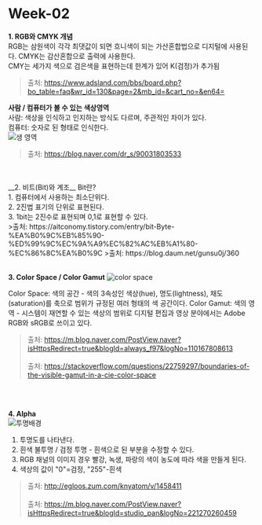 # Week-02

__1.	RGB와 CMYK 개념__     
RGB는 삼원색이 각각 최댓값이 되면 흐니색이 되는 가산혼합법으로 디지털에 사용된다.
CMYK는 감산혼합으로 출력에 사용한다. <br/>
CMY는 세가지 색으로 검은색을 표현하는데 한계가 있어 K(검정)가 추가됨
>출처: https://www.adsland.com/bbs/board.php?bo_table=faq&wr_id=130&page=2&mb_id=&cart_no=&en64=

**사람 / 컴퓨터가 볼 수 있는 색상영역** <br/>
사람:  색상을 인식하고 인지하는 방식도 다르며, 주관적인 차이가 있다. <br/>
컴퓨터: 숫자로 된 형태로 인식한다. <br/> 
![생 영역](https://user-images.githubusercontent.com/90567312/134784015-db1b8839-73b4-4ebd-bb79-cf5da0b6ff0c.jpg)

>출처: https://blog.naver.com/dr_s/90031803533
 <br/>   
 <br/>  
__2.	비트(Bit)와 계조__
Bit란? <br/> 
1. 컴퓨터에서 사용하는 최소단위다. <br/> 
2. 2진법 표기의 단위로 표현된다. <br/> 
3. 1bit는 2진수로 표현되며 0,1로 표현할 수 있다. <br/> 
>출처: https://aitconomy.tistory.com/entry/bit-Byte-%EA%B0%9C%EB%85%90-%ED%99%9C%EC%9A%A9%EC%82%AC%EB%A1%80-%EC%86%8C%EA%B0%9C
>출처: https://blog.daum.net/gunsu0j/360
<br/>
<br/>

__3. Color Space / Color Gamut__
![color space](https://user-images.githubusercontent.com/90567312/134784086-9f66a932-d427-4a05-a2d7-fd0274d305f4.jpg)

Color Space: 색의 공간 - 색의 3속성인 색상(hue), 명도(lightness), 채도(saturation)를 축으로 범위가 규정된 여러 형태의 색 공간이다.
Color Gamut: 색의 영역 - 시스템이 재연할 수 있는 색상의 범위로 디지털 편집과 영상 분야에서는 Adobe RGB와 sRGB로 쓰이고 있다.
>출처: https://m.blog.naver.com/PostView.naver?isHttpsRedirect=true&blogId=always_f97&logNo=110167808613 <br/>  
>출처: https://stackoverflow.com/questions/22759297/boundaries-of-the-visible-gamut-in-a-cie-color-space
<br/>
<br/>

__4.	Alpha__
<br/>
![투명배경](https://user-images.githubusercontent.com/90567312/134784323-793f128c-7f55-4d71-8511-c7bb2b555010.png)

1. 투명도를 나타낸다. <br/>  
2. 흰색 불투명 / 검정 투명 - 흰색으로 된 부분을 수정할 수 있다. <br/>  
3. RGB 채널의 이미지 경우 빨강, 녹생, 파랑의 색이 농도에 따라 색을 만들게 된다. <br/>
4. 색상의 값이 "0"=검정, "255"-흰색 <br/>
>출처: http://egloos.zum.com/knyatom/v/1458411 <br/>  
>출처: https://m.blog.naver.com/PostView.naver?isHttpsRedirect=true&blogId=studio_pan&logNo=221270260459
<br/>
<br/>
